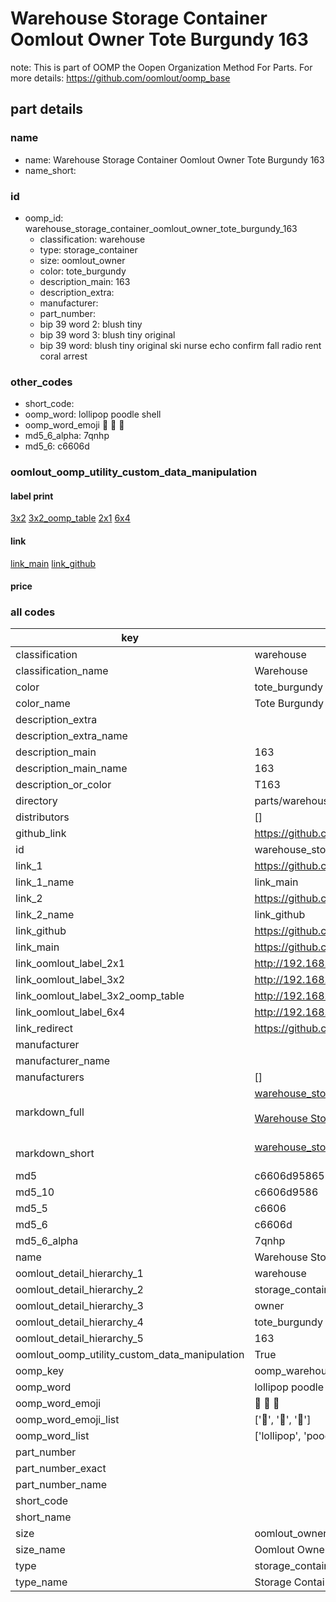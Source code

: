 # Warehouse Storage Container Oomlout Owner Tote Burgundy 163  

note: This is part of OOMP the Oopen Organization Method For Parts. For more details: https://github.com/oomlout/oomp_base

##  part details
  







### name
* name: Warehouse Storage Container Oomlout Owner Tote Burgundy 163
* name_short: 
### id
* oomp_id: warehouse_storage_container_oomlout_owner_tote_burgundy_163
  * classification: warehouse
  * type: storage_container
  * size: oomlout_owner
  * color: tote_burgundy
  * description_main: 163
  * description_extra: 
  * manufacturer: 
  * part_number: 
  * bip 39 word 2: blush tiny
  * bip 39 word 3: blush tiny original
  * bip 39 word: blush tiny original ski nurse echo confirm fall radio rent coral arrest

### other_codes
* short_code: 
* oomp_word: lollipop poodle shell
* oomp_word_emoji :lollipop: :poodle: :shell:
* md5_6_alpha: 7qnhp
* md5_6: c6606d






### oomlout_oomp_utility_custom_data_manipulation
#### label print
[3x2](http://192.168.1.245:1112/?label=oomp%207qnhp)
[3x2_oomp_table](http://192.168.1.108:1112/?label=oomp%207qnhp)
[2x1](http://192.168.1.242:1112/?label=oomp%207qnhp)
[6x4](http://192.168.1.55:1112/?label=oomp%207qnhp)    

#### link

[link_main](https://github.com/oomlout/oomlout_oomp_version_1_messy/tree/main/parts/warehouse_storage_container_oomlout_owner_tote_burgundy_163) [link_github](https://github.com/oomlout/oomlout_oomp_version_1_messy/tree/main/parts/warehouse_storage_container_oomlout_owner_tote_burgundy_163)                             

#### price







### all codes 
| key | value |  
| --- | --- |  
| classification | warehouse |  
| classification_name | Warehouse |  
| color | tote_burgundy |  
| color_name | Tote Burgundy |  
| description_extra |  |  
| description_extra_name |  |  
| description_main | 163 |  
| description_main_name | 163 |  
| description_or_color | T163 |  
| directory | parts/warehouse_storage_container_oomlout_owner_tote_burgundy_163 |  
| distributors | [] |  
| github_link | https://github.com/oomlout/oomlout_oomp_part_src/tree/main/parts/warehouse_storage_container_oomlout_owner_tote_burgundy_163 |  
| id | warehouse_storage_container_oomlout_owner_tote_burgundy_163 |  
| link_1 | https://github.com/oomlout/oomlout_oomp_version_1_messy/tree/main/parts/warehouse_storage_container_oomlout_owner_tote_burgundy_163 |  
| link_1_name | link_main |  
| link_2 | https://github.com/oomlout/oomlout_oomp_version_1_messy/tree/main/parts/warehouse_storage_container_oomlout_owner_tote_burgundy_163 |  
| link_2_name | link_github |  
| link_github | https://github.com/oomlout/oomlout_oomp_version_1_messy/tree/main/parts/warehouse_storage_container_oomlout_owner_tote_burgundy_163 |  
| link_main | https://github.com/oomlout/oomlout_oomp_version_1_messy/tree/main/parts/warehouse_storage_container_oomlout_owner_tote_burgundy_163 |  
| link_oomlout_label_2x1 | http://192.168.1.242:1112/?label=oomp%207qnhp |  
| link_oomlout_label_3x2 | http://192.168.1.245:1112/?label=oomp%207qnhp |  
| link_oomlout_label_3x2_oomp_table | http://192.168.1.108:1112/?label=oomp%207qnhp |  
| link_oomlout_label_6x4 | http://192.168.1.55:1112/?label=oomp%207qnhp |  
| link_redirect | https://github.com/oomlout/oomlout_oomp_version_1_messy/tree/main/parts/warehouse_storage_container_oomlout_owner_tote_burgundy_163 |  
| manufacturer |  |  
| manufacturer_name |  |  
| manufacturers | [] |  
| markdown_full | [warehouse_storage_container_oomlout_owner_tote_burgundy_163](none)<br>[](none)<br>[Warehouse Storage Container Oomlout Owner Tote Burgundy 163](none)<br><br> |  
| markdown_short | [warehouse_storage_container_oomlout_owner_tote_burgundy_163](none)<br><br> |  
| md5 | c6606d95865225dd17cbcca5397898c4 |  
| md5_10 | c6606d9586 |  
| md5_5 | c6606 |  
| md5_6 | c6606d |  
| md5_6_alpha | 7qnhp |  
| name | Warehouse Storage Container Oomlout Owner Tote Burgundy 163 |  
| oomlout_detail_hierarchy_1 | warehouse |  
| oomlout_detail_hierarchy_2 | storage_container |  
| oomlout_detail_hierarchy_3 | owner |  
| oomlout_detail_hierarchy_4 | tote_burgundy |  
| oomlout_detail_hierarchy_5 | 163 |  
| oomlout_oomp_utility_custom_data_manipulation | True |  
| oomp_key | oomp_warehouse_storage_container_oomlout_owner_tote_burgundy_163 |  
| oomp_word | lollipop poodle shell |  
| oomp_word_emoji | :lollipop: :poodle: :shell: |  
| oomp_word_emoji_list | [':lollipop:', ':poodle:', ':shell:'] |  
| oomp_word_list | ['lollipop', 'poodle', 'shell'] |  
| part_number |  |  
| part_number_exact |  |  
| part_number_name |  |  
| short_code |  |  
| short_name |  |  
| size | oomlout_owner |  
| size_name | Oomlout Owner |  
| type | storage_container |  
| type_name | Storage Container |  
